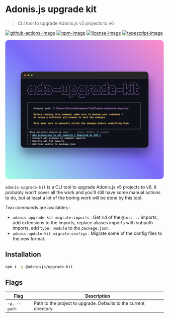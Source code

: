 # Adonis.js upgrade kit
> CLI tool to upgrade Adonis.js v5 projects to v6

[![github-actions-image]][github-actions-url] [![npm-image]][npm-url] [![license-image]][license-url] [![typescript-image]][typescript-url]

![](./assets/upgrade-kit.png)

`adonis-upgrade-kit` is a CLI tool to upgrade Adonis.js v5 projects to v6. It probably won't cover all the work and you'll still have some manual actions to do, but at least a lot of the boring work will be done by this tool.

Two commands are availables : 

- `adonis-upgrade-kit migrate:imports` : Get rid of the `@ioc:...` imports, add extensions to the imports, replace aliases imports with subpath imports, add `type: module` to the `package.json`.
- `adonis-update-kit migrate:configs` : Migrate some of the config files to the new format.

## Installation

```bash
npm i -g @adonisjs/upgrade-kit
```

## Flags

| Flag | Description |
|---|---|
| `-p, --path` | Path to the project to upgrade. Defaults to the current directory. |


[github-actions-image]: https://img.shields.io/github/actions/workflow/status/adonisjs/upgrade-kit/test.yml?style=for-the-badge "github-actions"

[github-actions-url]: https://github.com/adonisjs/upgrade-kit/actions/workflows/test.yml

[npm-image]: https://img.shields.io/npm/v/@adonisjs/upgrade-kit.svg?style=for-the-badge&logo=npm
[npm-url]: https://npmjs.org/package/@adonisjs/upgrade-kit "npm"

[license-image]: https://img.shields.io/npm/l/@adonisjs/upgrade-kit?color=blueviolet&style=for-the-badge
[license-url]: LICENSE.md "license"

[typescript-image]: https://img.shields.io/badge/Typescript-294E80.svg?style=for-the-badge&logo=typescript
[typescript-url]:  "typescript"
